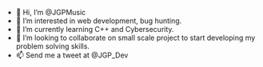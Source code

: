 - 👋 Hi, I’m @JGPMusic
- 👀 I’m interested in web development, bug hunting.
- 🌱 I’m currently learning C++ and Cybersecurity.
- 💞️ I’m looking to collaborate on small scale project to start developing my problem solving skills.
- 📫 Send me a tweet at @JGP_Dev

<!---
JGPMusic/JGPMusic is a ✨ special ✨ repository because its `README.md` (this file) appears on your GitHub profile.
You can click the Preview link to take a look at your changes.
--->
